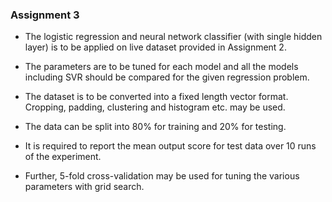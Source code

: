 ### Assignment 3

- The logistic regression and neural network classifier (with single hidden layer) is to be applied on live dataset provided in Assignment 2. 

- The parameters are to be tuned for each model and all the models including SVR should be compared for the given regression problem.

- The dataset is to be converted into a fixed length vector format. Cropping, padding, clustering and histogram etc. may be used.

- The data can be split into 80% for training and 20% for testing. 

- It is required to report the mean output score for test data over 10 runs of the experiment. 

- Further, 5-fold cross-validation may be used for tuning the various parameters with grid search.